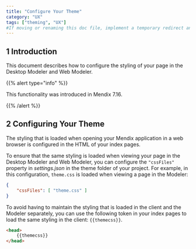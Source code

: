 ```yaml
---
title: "Configure Your Theme"
category: "UX"
tags: ["theming", "UX"]
#If moving or renaming this doc file, implement a temporary redirect and let the respective team know they should update the URL in the product. See Mapping to Products for more details.
---
```


## 1 Introduction

This document describes how to configure the styling of your page in the Desktop Modeler and Web Modeler.

{{% alert type="info" %}}

This functionality was introduced in Mendix 7.16.

{{% /alert %}}

## 2 Configuring Your Theme

The styling that is loaded when opening your Mendix application in a web browser is configured in the HTML of your index pages.

To ensure that the same styling is loaded when viewing your page in the Desktop Modeler and Web Modeler, you can configure the `"cssFiles"` property in *settings.json* in the theme folder of your project. For example, in this configuration, `theme.css` is loaded when viewing a page in the Modeler:

```json
{
    "cssFiles": [ "theme.css" ]
}
```

To avoid having to maintain the styling that is loaded in the client and the Modeler separately, you can use the following token in your index pages to load the same styling in the client: `{{themecss}}`.

```html
<head>
    {{themecss}}
</head>
```
